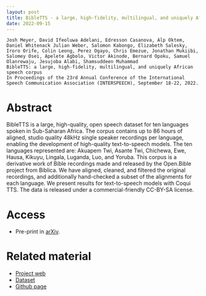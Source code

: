 ```yaml
---
layout: post
title: BibleTTS - a large, high-fidelity, multilingual, and uniquely African speech corpus
date: 2022-09-15
---
```

```
Josh Meyer, David Ifeoluwa Adelani, Edresson Casanova, Alp Öktem, Daniel Whitenack Julian Weber, Salomon Kabongo, Elizabeth Salesky, Iroro Orife, Colin Leong, Perez Ogayo, Chris Emezue, Jonathan Mukiibi, Salomey Osei, Apelete Agbolo, Victor Akinode, Bernard Opoku, Samuel Olanrewaju, Jesujoba Alabi, Shamsuddeen Muhammad
BibleTTS: a large, high-fidelity, multilingual, and uniquely African speech corpus
In Proceedings of the 23rd Annual Conference of the International Speech Communication Association (INTERSPEECH), September 18-22, 2022. 
```

# Abstract
BibleTTS is a large, high-quality, open speech dataset for ten languages spoken in Sub-Saharan Africa. The corpus contains up to 86 hours of aligned, studio quality 48kHz single speaker recordings per language, enabling the development of high-quality text-to-speech models. The ten languages represented are: Akuapem Twi, Asante Twi, Chichewa, Ewe, Hausa, Kikuyu, Lingala, Luganda, Luo, and Yoruba. This corpus is a derivative work of Bible recordings made and released by the Open.Bible project from Biblica. We have aligned, cleaned, and filtered the original recordings, and additionally hand-checked a subset of the alignments for each language. We present results for text-to-speech models with Coqui TTS. The data is released under a commercial-friendly CC-BY-SA license. 

# Access

- Pre-print in <a href="https://arxiv.org/abs/2207.03546" target="_blank">arXiv</a>.

# Related material

- <a href="https://masakhane-io.github.io/bibleTTS/" target="_blank">Project web</a>
- <a href="https://www.openslr.org/129/" target="_blank">Dataset</a>
- <a href="https://github.com/masakhane-io/bibleTTS" target="_blank">Github page</a>
